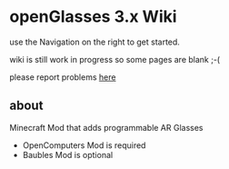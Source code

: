 # openGlasses 3.x Wiki
use the Navigation on the right to get started.

wiki is still work in progress so some pages are blank ;-(

please report problems [here](https://github.com/ben-mkiv/OCGlasses/issues/new)


## about
Minecraft Mod that adds programmable AR Glasses

* OpenComputers Mod is required
* Baubles Mod is optional
